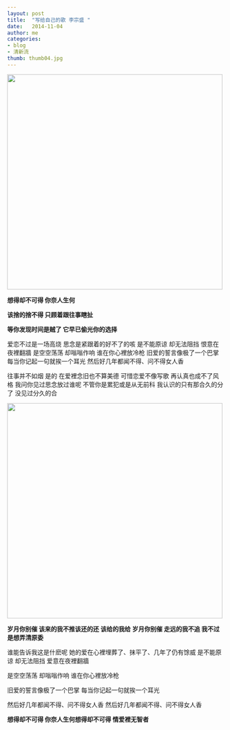 ```yaml
---
layout: post
title:  "写给自己的歌 李宗盛 "
date:   2014-11-04 
author: me
categories: 
- blog
- 清新流
thumb: thumb04.jpg
---
```


<img src="http://liubai.qiniudn.com/dd.jpg" style="width:500px;height=248px">

**想得却不可得 你奈人生何**
                    
**该捨的捨不得 只顾着跟往事瞎扯** 

**等你发现时间是贼了 它早已偷光你的选择**
<!--more-->

 爱恋不过是一场高烧 思念是紧跟着的好不了的咳
是不能原谅 却无法阻挡 恨意在夜裡翻牆
是空空荡荡 却嗡嗡作响 谁在你心裡放冷枪
旧爱的誓言像极了一个巴掌
每当你记起一句就挨一个耳光
然后好几年都闻不得、问不得女人香

往事并不如烟
是的 在爱裡念旧也不算美德
可惜恋爱不像写歌 
再认真也成不了风格
我问你见过思念放过谁呢 不管你是累犯或是从无前科
我认识的只有那合久的分了 没见过分久的合

<img src="http://liubai.qiniudn.com/ddd.jpg" style="width:500px;height=248px">
 
**岁月你别催 该来的我不推该还的还 该给的我给**
**岁月你别催 走远的我不追 我不过是想弄清原委**

谁能告诉我这是什麽呢 她的爱在心裡埋葬了、抹平了、几年了仍有馀威
是不能原谅 却无法阻挡 爱意在夜裡翻牆

是空空荡荡 却嗡嗡作响 谁在你心裡放冷枪

旧爱的誓言像极了一个巴掌 每当你记起一句就挨一个耳光

然后好几年都闻不得、问不得女人香 然后好几年都闻不得、问不得女人香


**想得却不可得 你奈人生何想得却不可得 情爱裡无智者**

 